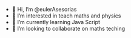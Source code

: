 - 👋 Hi, I’m @eulerAsesorias
- 👀 I’m interested in teach maths and physics
- 🌱 I’m currently learning Java Script
- 💞️ I’m looking to collaborate on maths teching




<!---
eulerAsesorias/eulerAsesorias es una página web y otros repositorios que sirven para ayudar a los estudiantes en sus curso básicos de ingeniería
--->
